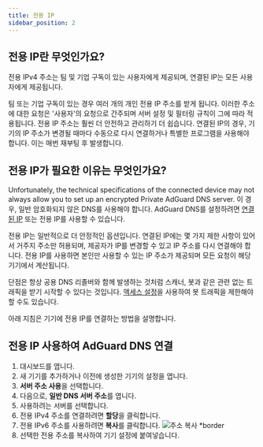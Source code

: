 ```yaml
---
title: 전용 IP
sidebar_position: 2
---
```


## 전용 IP란 무엇인가요?

전용 IPv4 주소는 팀 및 기업 구독이 있는 사용자에게 제공되며, 연결된 IP는 모든 사용자에게 제공됩니다.

팀 또는 기업 구독이 있는 경우 여러 개의 개인 전용 IP 주소를 받게 됩니다. 이러한 주소에 대한 요청은 '사용자'의 요청으로 간주되며 서버 설정 및 필터링 규칙이 그에 따라 적용됩니다. 전용 IP 주소는 훨씬 더 안전하고 관리하기 더 쉽습니다. 연결된 IP의 경우, 기기의 IP 주소가 변경될 때마다 수동으로 다시 연결하거나 특별한 프로그램을 사용해야 합니다. 이는 매번 재부팅 후 발생합니다.

## 전용 IP가 필요한 이유는 무엇인가요?

Unfortunately, the technical specifications of the connected device may not always allow you to set up an encrypted Private AdGuard DNS server. 이 경우, 일반 암호화되지 않은 DNS를 사용해야 합니다. AdGuard DNS를 설정하려면 [연결된 IP](/private-dns/connect-devices/other-options/linked-ip.md) 또는 전용 IP를 사용할 수 있습니다.

전용 IP는 일반적으로 더 안정적인 옵션입니다. 연결된 IP에는 몇 가지 제한 사항이 있어서 거주지 주소만 허용되며, 제공자가 IP를 변경할 수 있고 IP 주소를 다시 연결해야 합니다. 전용 IP를 사용하면 본인만 사용할 수 있는 IP 주소가 제공되며 모든 요청이 해당 기기에서 계산됩니다.

단점은 항상 공용 DNS 리졸버와 함께 발생하는 것처럼 스캐너, 봇과 같은 관련 없는 트래픽을 받기 시작할 수 있다는 것입니다. [액세스 설정](/private-dns/server-and-settings/access.md)을 사용하여 봇 트래픽을 제한해야 할 수도 있습니다.

아래 지침은 기기에 전용 IP를 연결하는 방법을 설명합니다.

## 전용 IP 사용하여 AdGuard DNS 연결

1. 대시보드를 엽니다.
2. 새 기기를 추가하거나 이전에 생성한 기기의 설정을 엽니다.
3. **서버 주소 사용**을 선택합니다.
4. 다음으로, **일반 DNS 서버 주소**를 엽니다.
5. 사용하려는 서버를 선택합니다.
6. 전용 IPv4 주소를 연결하려면 **할당**을 클릭합니다.
7. 전용 IPv6 주소를 사용하려면 **복사**를 클릭합니다.
   ![주소 복사 \*border](https://cdn.adtidy.org/content/kb/dns/private/new_dns/connect/dedicated_step7.png)
8. 선택한 전용 주소를 복사하여 기기 설정에 붙여넣습니다.
